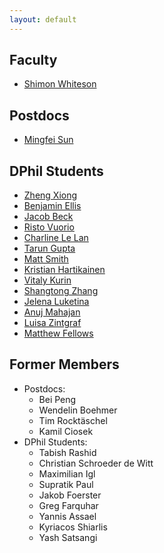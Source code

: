 ```yaml
---
layout: default
---
```


## Faculty 
* [Shimon Whiteson](/pages/people/shimon.html)

## Postdocs
* [Mingfei Sun](/pages/people/mingfei.html)

## DPhil Students
* [Zheng Xiong](/pages/people/zheng.html)
* [Benjamin Ellis](/pages/people/ben.html)
* [Jacob Beck](/pages/people/jacob.html)
* [Risto Vuorio](/pages/people/risto.html)
* [Charline Le Lan](/pages/people/charline.html)
* [Tarun Gupta](/pages/people/tarun.html)
* [Matt Smith](/pages/people/matt.html)
* [Kristian Hartikainen](/pages/people/kristian.html)
* [Vitaly Kurin](/pages/people/vitaly.html)
* [Shangtong Zhang](/pages/people/shangtong.html)
* [Jelena Luketina](/pages/people/jelena.html)
* [Anuj Mahajan](/pages/people/anuj.html)
* [Luisa Zintgraf](/pages/people/luisa.html)
* [Matthew Fellows](/pages/people/matthew.html)

## Former Members
* Postdocs:
  * Bei Peng
  * Wendelin Boehmer
  * Tim Rocktäschel
  * Kamil Ciosek
* DPhil Students:
  * Tabish Rashid
  * Christian Schroeder de Witt
  * Maximilian Igl
  * Supratik Paul
  * Jakob Foerster
  * Greg Farquhar
  * Yannis Assael
  * Kyriacos Shiarlis
  * Yash Satsangi
